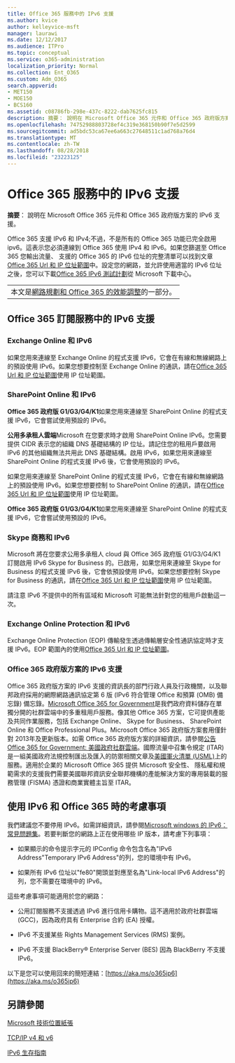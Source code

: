 ```yaml
---
title: Office 365 服務中的 IPv6 支援
ms.author: kvice
author: kelleyvice-msft
manager: laurawi
ms.date: 12/12/2017
ms.audience: ITPro
ms.topic: conceptual
ms.service: o365-administration
localization_priority: Normal
ms.collection: Ent_O365
ms.custom: Adm_O365
search.appverid:
- MET150
- MOE150
- BCS160
ms.assetid: c08786fb-298e-437c-8222-dab7625fc815
description: 摘要： 說明在 Microsoft Office 365 元件和 Office 365 政府版方案的 IPv6 支援。
ms.openlocfilehash: 74752988803728ef4c319e368150b90f7e5d2599
ms.sourcegitcommit: ad5bdc53ca67ee6a663c27648511c1ad768a76d4
ms.translationtype: MT
ms.contentlocale: zh-TW
ms.lasthandoff: 08/28/2018
ms.locfileid: "23223125"
---
```

# <a name="ipv6-support-in-office-365-services"></a>Office 365 服務中的 IPv6 支援

 **摘要**： 說明在 Microsoft Office 365 元件和 Office 365 政府版方案的 IPv6 支援。
  
Office 365 支援 IPv6 和 IPv4;不過，不是所有的 Office 365 功能已完全啟用 ipv6。這表示您必須連線到 Office 365 使用 IPv4 和 IPv6。如果您篩選至 Office 365 您輸出流量、 支援的 Office 365 的 IPv6 位址的完整清單可以找到文章[Office 365 Url 和 IP 位址範圍](https://go.microsoft.com/fwlink/?LinkId=293744)中。設定您的網路，並允許使用適當的 IPv6 位址之後，您可以下載[Office 365 IPv6 測試計劃](https://go.microsoft.com/fwlink/?LinkId=293447)從 Microsoft 下載中心。
  
||
|:-----|
| 本文是[網路規劃和 Office 365 的效能調整](https://aka.ms/tune)的一部分。|

## <a name="ipv6-support-in-office-365-subscription-service"></a>Office 365 訂閱服務中的 IPv6 支援

### <a name="exchange-online-and-ipv6"></a>Exchange Online 和 IPv6

如果您用來連線至 Exchange Online 的程式支援 IPv6，它會在有線和無線網路上的預設使用 IPv6。如果您想要控制至 Exchange Online 的通訊，請在[Office 365 Url 和 IP 位址範圍](https://go.microsoft.com/fwlink/?LinkId=293744)使用 IP 位址範圍。
  
### <a name="sharepoint-online-and-ipv6"></a>SharePoint Online 和 IPv6

 **Office 365 政府版 G1/G3/G4/K1**如果您用來連線至 SharePoint Online 的程式支援 IPv6，它會嘗試使用預設的 IPv6。
  
 **公用多承租人雲端**Microsoft 在您要求時才啟用 SharePoint Online IPv6。您需要提供 CIDR 表示您的組織 DNS 基礎結構的 IP 位址。請記住您的租用戶要啟用 IPv6 的其他組織無法共用此 DNS 基礎結構。啟用 IPv6，如果您用來連線至 SharePoint Online 的程式支援 IPv6 後，它會使用預設的 IPv6。
  
如果您用來連線至 SharePoint Online 的程式支援 IPv6，它會在有線和無線網路上的預設使用 IPv6。如果您想要控制 to SharePoint Online 的通訊，請在[Office 365 Url 和 IP 位址範圍](https://go.microsoft.com/fwlink/?LinkId=293744)使用 IP 位址範圍。
  
 **Office 365 政府版 G1/G3/G4/K1**如果您用來連線至 SharePoint Online 的程式支援 IPv6，它會嘗試使用預設的 IPv6。
  
### <a name="skype-for-business-and-ipv6"></a>Skype 商務和 IPv6

Microsoft 將在您要求公用多承租人 cloud 與 Office 365 政府版 G1/G3/G4/K1 訂閱啟用 IPv6 Skype for Business 的。已啟用，如果您用來連線至 Skype for Business 的程式支援 IPv6 後，它會依預設使用 IPv6。如果您想要控制 Skype for Business 的通訊，請在[Office 365 Url 和 IP 位址範圍](https://go.microsoft.com/fwlink/?LinkId=293744)使用 IP 位址範圍。
  
請注意 IPv6 不提供中的所有區域和 Microsoft 可能無法針對您的租用戶啟動這一次。
  
### <a name="exchange-online-protection-and-ipv6"></a>Exchange Online Protection 和 IPv6

Exchange Online Protection (EOP) 傳輸發生透過傳輸層安全性通訊協定時才支援 IPv6。EOP 範圍內的使用[Office 365 Url 和 IP 位址範圍](https://go.microsoft.com/fwlink/?LinkId=293744)。
  
### <a name="ipv6-support-for-office-365-government-offerings"></a>Office 365 政府版方案的 IPv6 支援

Office 365 政府版方案的 IPv6 支援的資訊長的部門行政人員及行政機關，以及聯邦政府採用的網際網路通訊協定第 6 版 (IPv6 符合管理 Office 和預算 (OMB) 備忘錄) 備忘錄。[Microsoft Office 365 for Government](https://go.microsoft.com/fwlink/p/?LinkId=325414)是我們政府資料儲存在單獨分開的社群雲端中的多重租用戶服務。像其他 Office 365 方案，它可提供產能及共同作業服務，包括 Exchange Online、 Skype for Business、 SharePoint Online 和 Office Professional Plus。Microsoft Office 365 政府版方案套用僅針對 2013年及更新版本。如需 Office 365 政府版方案的詳細資訊，請參閱[公告 Office 365 for Government: 美國政府社群雲端](https://go.microsoft.com/fwlink/p/?LinkId=325414)。國際流量中召集令規定 (ITAR) 是一組美國政府法規控制匯出及匯入的防禦相關文章及[美國軍火清單 (USML)](https://go.microsoft.com/fwlink/p/?LinkId=325415)上的服務。適用於企業的 Microsoft Office 365 提供 Microsoft 安全性、 隱私權和規範需求的支援我們需要美國聯邦資訊安全聯邦機構的產能解決方案的專用裝載的服務管理 (FISMA) 憑證和商業實體主旨至 ITAR。
  
## <a name="things-to-consider-when-using-ipv6-and-office-365"></a>使用 IPv6 和 Office 365 時的考慮事項

我們建議您不要停用 IPv6。如需詳細資訊，請參閱[Microsoft windows 的 IPv6： 常見問題集](https://go.microsoft.com/fwlink/p/?LinkId=325418)。若要判斷您的網路上正在使用哪些 IP 版本，請考慮下列事項：
  
- 如果顯示的命令提示字元的 IPConfig 命令包含名為"IPv6 Address"Temporary IPv6 Address"的列，您的環境中有 IPv6。

- 如果所有 IPv6 位址以"fe80"開頭並對應至名為"Link-local IPv6 Address"的列，您不需要在環境中的 IPv6。

這些考慮事項可能適用於您的網路：
  
- 公用訂閱服務不支援透過 IPv6 進行信用卡購物。這不適用於政府社群雲端 (GCC)，因為政府具有 Enterprise 合約 (EA) 授權。

- IPv6 不支援某些 Rights Management Services (RMS) 案例。

- IPv6 不支援 BlackBerry® Enterprise Server (BES) 因為 BlackBerry 不支援 IPv6。

以下是您可以使用回來的簡短連結：[https://aka.ms/o365ip6](https://aka.ms/o365ip6)
  
## <a name="see-also"></a>另請參閱

[Microsoft 技術位置紙張](https://go.microsoft.com/fwlink/p/?linkid=525743)
  
[TCP/IP v4 和 v6](https://go.microsoft.com/fwlink/p/?LinkID=211898)
  
[IPv6 生存指南](https://go.microsoft.com/fwlink/p/?LinkID=237480)

